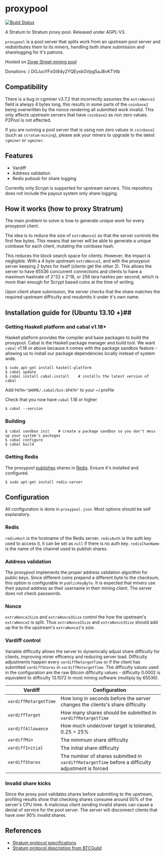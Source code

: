# proxypool
[![Build Status](https://travis-ci.org/dogestreet/proxypool.png?branch=master)](https://travis-ci.org/dogestreet/proxypool)

A Stratum to Stratum proxy pool. Released under AGPL-V3.

`proxypool` is a pool server that splits work from an upstream pool server and redistributes them to its miners, handling both share submission and sharelogging for it's patrons.

Hosted on [Doge Street mining pool](http://doge.st)

Donations :) DGJucYFxGt84y2YQEyskGVpg5aJ8vKTVtb

## Compatibility ##
There is a bug in cgminer v3.7.2 that incorrectly assumes the `extraNonce2` field is always 4 bytes long, this results in some parts of the `coinbase2` being overwritten by the nonce rendering all submitted work invalid. This only affects upstream servers that have `coinbase2` as non zero values. P2Pool is not affected.

If you are running a pool server that is using non zero values in `coinbase2` (such as `stratum-mining`), please ask your miners to upgrade to the latest `cgminer` or `sgminer`.

## Features ##

 * Vardiff
 * Address validation
 * Redis pubsub for share logging

Currently only Scrypt is supported for upstream servers. This repository does not include the payout system only share logging.

## How it works (how to proxy Stratrum) ##
The main problem to solve is how to generate unique work for every proxypool client.

The idea is to reduce the size of `extraNonce2` so that the server controls the first few bytes. This means that server will be able to generate a unique coinbase for each client, mutating the coinbase hash.

This reduces the block search space for clients. However, the impact is negligible. With a 4 byte upstream `extraNonce2`, and with the proxypool server keeping 2 bytes for itself (clients get the other 2). This allows the server to have 65536 concurrent connections and clients to have a maximum hashrate of 2^32 x 2^16, or 256 tera hashes per second, which is more than enough for Scrypt based coins at the time of writing.

Upon client share submission, the server checks that the share matches the required upstream difficulty and resubmits it under it's own name.

## Installation guide for (Ubuntu 13.10 +)##

### Getting Haskell platform and cabal v1.18+ ###
Haskell platform provides the compiler and base packages to build the proxypool. Cabal is the Haskell package manager and build tool. We want `cabal` v1.18 or above because it comes with the package sandbox feature - allowing us to install our package dependencies locally instead of system wide.

    $ sudo apt-get install haskell-platform
    $ cabal update
    $ cabal install cabal-install    # installs the latest version of cabal

Add `PATH="$HOME/.cabal/bin:$PATH"` to your ~/.profile

Check that you now have `cabal` 1.18 or higher

    $ cabal --version

### Building ###

    $ cabal sandbox init    # create a package sandbox so you don't mess up your system's packages
    $ cabal configure
    $ cabal build

### Getting Redis ###
The proxypool [publishes](http://redis.io/topics/pubsub) shares in [Redis](http://redis.io). Ensure it's installed and configured.

    $ sudo apt-get install redis-server

## Configuration ##
All configuration is done in `proxypool.json`. Most options should be self explanatory.

### Redis ###
`redisHost` is the hostname of the Redis server. `redisAuth` is the auth key used to access it, it can be set as `null` if there is no auth key. `redisChanName` is the name of the channel used to publish shares.

### Address validation ###
The proxypool implements the proper address validation algorithm for public keys. Since different coins prepend a different byte to the checksum, this option is configurable in `publicKeyByte`. It is expected that miners use their payout address as their username in their mining client. The server does not check passwords.

### Nonce ###
`extraNonce2Size` and `extraNonce3Size` control the how the upstream's `extraNonce2` is split. Thus `extraNonce2Size` and `extraNonce3Size` should add up the to the upstream's `extraNonce2`'s size.

### Vardiff control ###
Variable difficulty allows the server to dynamically adjust share difficulty for clients, improving miner efficency and reducing server load. Difficulty adjustments happen every `vardiffRetargetTime` or if the client has submitted `vardiffShares` in `vardiffRetargetTime`. The difficulty values used in the configuration are the raw Bitcoin difficulty values - difficulty 0.0002 is equivalent to difficulty 13.1072 in most mining software (multiply by 65536).

| Vardiff                | Configuration
| -----------------------|------------------------
| `vardiffRetargetTime`  | How long in seconds before the server changes the clients's share difficulty
| `vardiffTarget`        | How many shares should be submitted in `vardiffRetargetTime`
| `vardiffAllowance`     | How much under/over target is tolerated, 0.25 = 25%
| `vardiffMin`           | The minimum share difficulty
| `vardiffInitial`       | The initial share difficulty
| `vardiffShares`        | The number of shares submitted in `vardiffRetargetTime` before a difficulty adjustment is forced

### Invalid share kicks ###
Since the proxy pool validates shares before submitting to the upstream, profiling results show that checking shares consume around 50% of the server's CPU time. A malicious client sending invalid shares can cause a denial of service for the pool server. The server will disconnect clients that have over 90% invalid shares.

## References ##
 * [Stratum protocol specifications](https://mining.bitcoin.cz/stratum-mining)
 * [Stratum protocol description from BTCGuild](https://www.btcguild.com/new_protocol.php)
